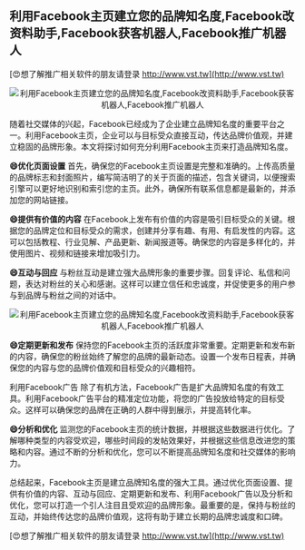 ## **利用Facebook主页建立您的品牌知名度,Facebook改资料助手,Facebook获客机器人,Facebook推广机器人**

[😍想了解推广相关软件的朋友请登录 http://www.vst.tw](http://www.vst.tw)

 <center><img src="https://vst.tw/MP4/tuiguang/png/8.png" alt="利用Facebook主页建立您的品牌知名度,Facebook改资料助手,Facebook获客机器人,Facebook推广机器人"></center>

随着社交媒体的兴起，Facebook已经成为了企业建立品牌知名度的重要平台之一。利用Facebook主页，企业可以与目标受众直接互动，传达品牌价值观，并建立稳固的品牌形象。本文将探讨如何充分利用Facebook主页来打造品牌知名度。

**😄优化页面设置**
首先，确保您的Facebook主页设置是完整和准确的。上传高质量的品牌标志和封面照片，编写简洁明了的关于页面的描述，包含关键词，以便搜索引擎可以更好地识别和索引您的主页。此外，确保所有联系信息都是最新的，并添加您的网站链接。

**😄提供有价值的内容**
在Facebook上发布有价值的内容是吸引目标受众的关键。根据您的品牌定位和目标受众的需求，创建并分享有趣、有用、有启发性的内容。这可以包括教程、行业见解、产品更新、新闻报道等。确保您的内容是多样化的，并使用图片、视频和链接来增加吸引力。

**😄互动与回应**
与粉丝互动是建立强大品牌形象的重要步骤。回复评论、私信和问题，表达对粉丝的关心和感谢。这样可以建立信任和忠诚度，并促使更多的用户参与到品牌与粉丝之间的对话中。

 <center><img src="https://vst.tw/MP4/tuiguang/png/3.png" alt="利用Facebook主页建立您的品牌知名度,Facebook改资料助手,Facebook获客机器人,Facebook推广机器人"></center>

**😄定期更新和发布**
保持您的Facebook主页的活跃度非常重要。定期更新和发布新的内容，确保您的粉丝始终了解您的品牌的最新动态。设置一个发布日程表，并确保您的内容与您的品牌价值观和目标受众的兴趣相符。

利用Facebook广告
除了有机方法，Facebook广告是扩大品牌知名度的有效工具。利用Facebook广告平台的精准定位功能，将您的广告投放给特定的目标受众。这样可以确保您的品牌在正确的人群中得到展示，并提高转化率。

**😄分析和优化**
监测您的Facebook主页的统计数据，并根据这些数据进行优化。了解哪种类型的内容受欢迎，哪些时间段的发帖效果好，并根据这些信息改进您的策略和内容。通过不断的分析和优化，您可以不断提高品牌知名度和社交媒体的影响力。

总结起来，Facebook主页是建立品牌知名度的强大工具。通过优化页面设置、提供有价值的内容、互动与回应、定期更新和发布、利用Facebook广告以及分析和优化，您可以打造一个引人注目且受欢迎的品牌形象。最重要的是，保持与粉丝的互动，并始终传达您的品牌价值观，这将有助于建立长期的品牌忠诚度和口碑。

[😍想了解推广相关软件的朋友请登录 http://www.vst.tw](http://www.vst.tw)



